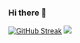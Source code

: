 ### Hi there 👋
[![GitHub Streak](https://github-readme-streak-stats.herokuapp.com/?user=DesertGopher)](https://git.io/streak-stats)
![](https://github-profile-summary-cards.vercel.app/api/cards/profile-details?username=DesertGopher&theme=solarized_dark)

<!--
**DesertGopher/DesertGopher** is a ✨ _special_ ✨ repository because its `README.md` (this file) appears on your GitHub profile.

Here are some ideas to get you started:

- 🔭 I’m currently working on ...
- 🌱 I’m currently learning ...
- 👯 I’m looking to collaborate on ...
- 🤔 I’m looking for help with ...
- 💬 Ask me about ...
- 📫 How to reach me: ...
- 😄 Pronouns: ...
- ⚡ Fun fact: ...
-->
